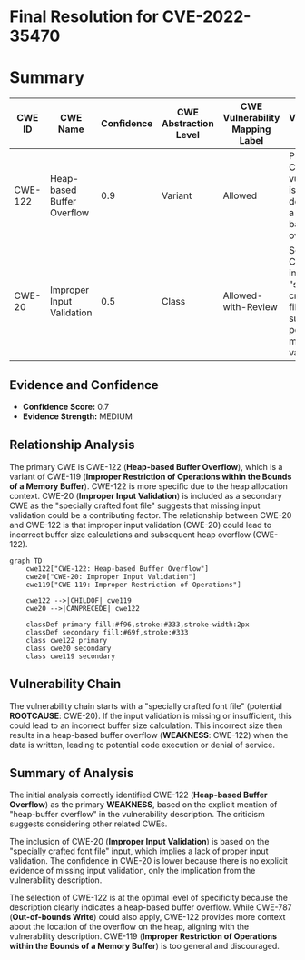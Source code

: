 # Final Resolution for CVE-2022-35470

# Summary
| CWE ID | CWE Name | Confidence | CWE Abstraction Level | CWE Vulnerability Mapping Label | CWE-Vulnerability Mapping Notes |
|---|---|---|---|---|---|
| CWE-122 | Heap-based Buffer Overflow | 0.9 | Variant | Allowed | Primary CWE: The vulnerability is explicitly described as a heap-based buffer overflow. |
| CWE-20 | Improper Input Validation | 0.5 | Class | Allowed-with-Review | Secondary CWE: The input of a "specially crafted font file" suggests the possibility of missing input validation. |

## Evidence and Confidence

*   **Confidence Score:** 0.7
*   **Evidence Strength:** MEDIUM

## Relationship Analysis
The primary CWE is CWE-122 (**Heap-based Buffer Overflow**), which is a variant of CWE-119 (**Improper Restriction of Operations within the Bounds of a Memory Buffer**). CWE-122 is more specific due to the heap allocation context. CWE-20 (**Improper Input Validation**) is included as a secondary CWE as the "specially crafted font file" suggests that missing input validation could be a contributing factor. The relationship between CWE-20 and CWE-122 is that improper input validation (CWE-20) could lead to incorrect buffer size calculations and subsequent heap overflow (CWE-122).

```mermaid
graph TD
    cwe122["CWE-122: Heap-based Buffer Overflow"]
    cwe20["CWE-20: Improper Input Validation"]
    cwe119["CWE-119: Improper Restriction of Operations"]

    cwe122 -->|CHILDOF| cwe119
    cwe20 -->|CANPRECEDE| cwe122

    classDef primary fill:#f96,stroke:#333,stroke-width:2px
    classDef secondary fill:#69f,stroke:#333
    class cwe122 primary
    class cwe20 secondary
    class cwe119 secondary
```

## Vulnerability Chain
The vulnerability chain starts with a "specially crafted font file" (potential **ROOTCAUSE**: CWE-20). If the input validation is missing or insufficient, this could lead to an incorrect buffer size calculation. This incorrect size then results in a heap-based buffer overflow (**WEAKNESS**: CWE-122) when the data is written, leading to potential code execution or denial of service.

## Summary of Analysis
The initial analysis correctly identified CWE-122 (**Heap-based Buffer Overflow**) as the primary **WEAKNESS**, based on the explicit mention of "heap-buffer overflow" in the vulnerability description. The criticism suggests considering other related CWEs.

The inclusion of CWE-20 (**Improper Input Validation**) is based on the "specially crafted font file" input, which implies a lack of proper input validation. The confidence in CWE-20 is lower because there is no explicit evidence of missing input validation, only the implication from the vulnerability description.

The selection of CWE-122 is at the optimal level of specificity because the description clearly indicates a heap-based buffer overflow. While CWE-787 (**Out-of-bounds Write**) could also apply, CWE-122 provides more context about the location of the overflow on the heap, aligning with the vulnerability description. CWE-119 (**Improper Restriction of Operations within the Bounds of a Memory Buffer**) is too general and discouraged.